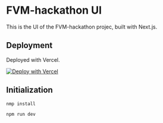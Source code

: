 # FVM-hackathon UI 

This is the UI of the FVM-hackathon projec, built with Next.js.

## Deployment

Deployed with Vercel.

[![Deploy with Vercel](https://vercel.com/button)](https://vercel.com/new/git/external?repository-url=https://github.com/vercel/next.js/tree/canary/examples/with-tailwindcss&project-name=with-tailwindcss&repository-name=with-tailwindcss)

## Initialization


```bash
nmp install
```

```bash
npm run dev
```
